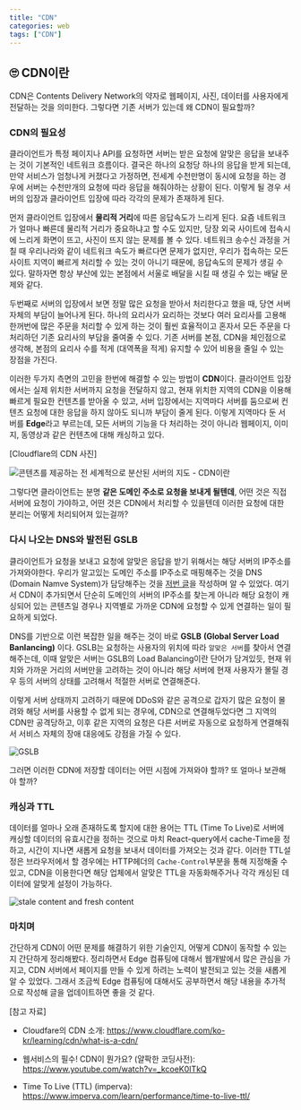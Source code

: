 ```yaml
---
title: "CDN"
categories: web
tags: ["CDN"]
---
```




## 🙄 CDN이란

CDN은 Contents Delivery Network의 약자로 웹페이지, 사진, 데이터를 사용자에게 전달하는 것을 의미한다. 그렇다면 기존 서버가 있는데 왜 CDN이 필요할까?



### CDN의 필요성

 클라이언트가 특정 페이지나 API를 요청하면 서버는 받은 요청에 알맞은 응답을 보내주는 것이 기본적인 네트워크 흐름이다. 결국은 하나의 요청당 하나의 응답을 받게 되는데, 만약 서비스가 엄청나게 커졌다고 가정하면, 전세계 수천만명이 동시에 요청을 하는 경우에 서버는 수천만개의 요청에 따라 응답을 해줘야하는 상황이 된다. 이렇게 될 경우 서버의 입장과 클라이언트 입장에 따라 각각의 문제가 존재하게 된다.

 먼저 클라이언트 입장에서 **물리적 거리**에 따른 응답속도가 느리게 된다. 요즘 네트워크가 얼마나 빠른데 물리적 거리가 중요하냐고 할 수도 있지만, 당장 외국 사이트에 접속시에 느리게 화면이 뜨고, 사진이 뜨지 않는 문제를 볼 수 있다. 네트워크 송수신 과정을 거칠 때 우리나라와 같이 네트워크 속도가 빠르다면 문제가 없지만, 우리가 접속하는 모든 사이트 지역이 빠르게 처리할 수 있는 것이 아니기 때문에, 응답속도의 문제가 생길 수 있다. 말하자면 항상 부산에 있는 본점에서 서울로 배달을 시킬 때 생길 수 있는 배달 문제와 같다.

 두번째로 서버의 입장에서 보면 정말 많은 요청을 받아서 처리한다고 했을 때, 당연 서버 자체의 부담이 늘어나게 된다. 하나의 요리사가 요리하는 것보다 여러 요리사를 고용해 한꺼번에 많은 주문을 처리할 수 있게 하는 것이 훨씬 효율적이고 혼자서 모든 주문을 다 처리하던 기존 요리사의 부담을 줄여줄 수 있다. 기존 서버를 본점, CDN을 체인점으로 생각해, 본점의 요리사 수를 적게 (대역폭을 적게) 유지할 수 있어 비용을 줄일 수 있는 장점을 가진다.

이러한 두가지 측면의 고민을 한번에 해결할 수 있는 방법이 **CDN**이다. 클라이언트 입장에서는 실제 위치한 서버까지 요청을 전달하지 않고, 현재 위치한 지역의 CDN을 이용해 빠르게 필요한 컨텐츠를 받아올 수 있고, 서버 입장에서는 지역마다 서버를 둠으로써 컨텐츠 요청에 대한 응답을 하지 않아도 되니까 부담이 줄게 된다. 이렇게 지역마다 둔 서버를 **Edge**라고 부르는데, 모든 서버의 기능을 다 처리하는 것이 아니라 웹페이지, 이미지, 동영상과 같은 컨텐츠에 대해 캐싱하고 있다. 

[Cloudflare의 CDN 사진]

![콘텐츠를 제공하는 전 세계적으로 분산된 서버의 지도 - CDN이란](https://cf-assets.www.cloudflare.com/slt3lc6tev37/7Dy6rquZDDKSJoeS27Y6xc/4a671b7cc7894a475a94f0140981f5d9/what_is_a_cdn_distributed_server_map.png)



그렇다면 클라이언트는 분명 **같은 도메인 주소로 요청을 보내게 될텐데**, 어떤 것은 직접 서버에 요청이 가야하고, 어떤 것은 CDN에서 처리할 수 있을텐데 이러한 요청에 대한 분리는 어떻게 처리되어져 있는걸까?



### 다시 나오는 DNS와 발전된 GSLB

클라이언트가 요청을 보내고 요청에 알맞은 응답을 받기 위해서는 해당 서버의 IP주소를 가져와야한다. 우리가 알고있는 도메인 주소를 IP주소로 매핑해주는 것을 DNS (Domain Namve System)가 담당해주는 것을 [저번 글](https://choi2021.github.io/web/google.com-%EC%9E%85%EB%A0%A5%ED%95%98%EA%B8%B0/)을 작성하며 알 수 있었다. 여기서 CDN이 추가되면서 단순히 도메인의 서버의 IP주소를 찾는게 아니라 해당 요청이 캐싱되어 있는 콘텐츠일 경우나 지역별로 가까운 CDN에 요청할 수 있게 연결하는 일이  필요하게 되었다. 

 DNS를 기반으로 이런 복잡한 일을 해주는 것이 바로 **GSLB** **(Global Server Load Banlancing)** 이다. GSLB는 요청하는 사용자의 위치에 따라 `알맞은 서버`를 찾아서 연결해주는데, 이때 알맞은 서버는 GSLB의 Load Balancing이란 단어가 담겨있듯, 현재 위치와 가까운 거리의 서버만을 고려하는 것이 아니라 해당 서버에 현재 사용자가 몰릴 경우 등의 서버의 상태를 고려해서 적절한 서버로 연결해준다.

 이렇게 서버 상태까지 고려하기 때문에 DDoS와 같은 공격으로 갑자기 많은 요청이 몰려와 해당 서버를 사용할 수 없게 되는 경우에, CDN으로 연결해두었다면 그 지역의 CDN만 공격당하고, 이후 같은 지역의 요청은 다른 서버로 자동으로 요청하게 연결해줘서 서비스 자체의 장애 대응에도 강점을 가질 수 있다. 

![GSLB](https://www.edgenexus.io/wp-content/uploads/2017/06/GSLB-003.png)

그러면 이러한 CDN에 저장할 데이터는 어떤 시점에 가져와야 할까? 또 얼마나 보관해야 할까?



### 캐싱과 TTL

 데이터를 얼마나 오래 존재하도록 할지에 대한 용어는 TTL (Time To Live)로 서버에 캐싱할 데이터의 유효시간을 정하는 것으로 마치 React-query에서 cache-Time을 정하고, 시간이 지나면 새롭게 요청을 보내서 데이터를 가져오는 것과 같다. 이러한 TTL설정은 브라우저에서 할 경우에는 HTTP헤더의 `Cache-Control`부분을 통해 지정해줄 수 있고, CDN을 이용한다면 해당 업체에서 알맞은 TTL을 자동화해주거나 각각 캐싱된 데이터에 알맞게 설정이 가능하다.

![ stale content and fresh content](https://www.imperva.com/learn/wp-content/uploads/sites/13/2019/01/TTL.jpg)

### 마치며

간단하게 CDN이 어떤 문제를 해결하기 위한 기술인지, 어떻게 CDN이 동작할 수 있는지 간단하게 정리해봤다. 정리하면서 Edge 컴퓨팅에 대해서 웹개발에서 많은 관심을 가지고, CDN 서버에서 페이지를 만들 수 있게 하려는 노력이 발전되고 있는 것을 새롭게 알 수 있었다. 그래서 조금씩 Edge 컴퓨팅에 대해서도 공부하면서 해당 내용을 추가적으로 작성해 글을 업데이트하면 좋을 것 같다.





[참고 자료]

- Cloudfare의 CDN 소개: https://www.cloudflare.com/ko-kr/learning/cdn/what-is-a-cdn/
- 웹서비스의 필수! CDN이 뭔가요? (얄팍한 코딩사전):  https://www.youtube.com/watch?v=_kcoeK0ITkQ

- Time To Live (TTL) (imperva): https://www.imperva.com/learn/performance/time-to-live-ttl/